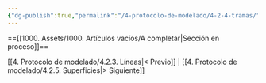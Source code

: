```yaml
---
{"dg-publish":true,"permalink":"/4-protocolo-de-modelado/4-2-4-tramas/","created":"2025-01-28T09:52:11.603-03:00","updated":"2025-01-29T19:18:48.651-03:00"}
---
```


==[[1000. Assets/1000. Artículos vacíos/A completar\|Sección en proceso]]==

[[4. Protocolo de modelado/4.2.3. Líneas\|< Previo]] | [[4. Protocolo de modelado/4.2.5. Superficies\|> Siguiente]]